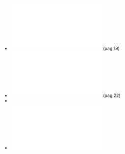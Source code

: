 - ![The  revenue  impacts  of  cross-border  lottery  shopping  inthe  presence  of  spatial  autocorrelation](../assets/Garret_Marsh-2002-The-revenue-impacts_1641817357939_0.pdf) (pag 19)
- ![The impact of oil and natural gas facilitieson rural residential property values:a spatial hedonic analysis](../assets/Boxal_et_al-2005-The-impact-of-oil_1641817366109_0.pdf)  (pag 22)
-
- ![Boxal_et_al-2005-The-impact-of-oil (1) es.pdf](../assets/Boxal_et_al-2005-The-impact-of-oil_(1)_es_1643385077321_0.pdf)